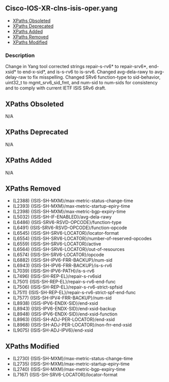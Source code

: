 ## Cisco-IOS-XR-clns-isis-oper.yang

- [XPaths Obsoleted](#xpaths-obsoleted)
- [XPaths Deprecated](#xpaths-deprecated)
- [XPaths Added](#xpaths-added)
- [XPaths Removed](#xpaths-removed)
- [XPaths Modified](#xpaths-modified)

### Description

Change in Yang tool corrected strings repair-s-rv6* to repair-srv6*, end-xsid* to end-x-sid*, and is-s-rv6 to is-srv6. Changed avg-dela-rawy to avg-delay-raw to fix misspelling. Changed SRv6 function-type to sid-behavior, uint32_t to mgmt_srv6_sid_fmt, and num-sid to num-sids for consistency and to comply with current IETF ISIS SRv6 draft.

## XPaths Obsoleted

N/A

## XPaths Deprecated

N/A

## XPaths Added

N/A

## XPaths Removed

- (L2388)	{ISIS-SH-MXM}/max-metric-status-change-time
- (L2393)	{ISIS-SH-MXM}/max-metric-startup-epiry-time
- (L2398)	{ISIS-SH-MXM}/max-metric-bgp-expiry-time
- (L5032)	{ISIS-SH-IF-ENABLED}/avg-dela-rawy
- (L6486)	{ISIS-SRV6-RSVD-OPCODE}/function-type
- (L6491)	{ISIS-SRV6-RSVD-OPCODE}/function-opcode
- (L6545)	{ISIS-SH-SRV6-LOCATOR}/locator-format
- (L6554)	{ISIS-SH-SRV6-LOCATOR}/number-of-reserved-opcodes
- (L6559)	{ISIS-SH-SRV6-LOCATOR}/active
- (L6564)	{ISIS-SH-SRV6-LOCATOR}/out-of-resources
- (L6574)	{ISIS-SH-SRV6-LOCATOR}/opcode
- (L6882)	{ISIS-SH-IPV6-FRR-BACKUP}/num-sid
- (L6943)	{ISIS-SH-IPV6-FRR-BACKUP}/is-s-rv6
- (L7039)	{ISIS-SH-IPV6-PATH}/is-s-rv6
- (L7496)	{ISIS-SH-REP-EL}/repair-s-rv6sid
- (L7501)	{ISIS-SH-REP-EL}/repair-s-rv6-end-func
- (L7506)	{ISIS-SH-REP-EL}/repair-s-rv6-strict-spfsid
- (L7511)	{ISIS-SH-REP-EL}/repair-s-rv6-strict-spf-end-func
- (L7577)	{ISIS-SH-IPV4-FRR-BACKUP}/num-sid
- (L8938)	{ISIS-IPV6-ENDX-SID}/end-xsid
- (L8943)	{ISIS-IPV6-ENDX-SID}/end-xsid-backup
- (L8948)	{ISIS-IPV6-ENDX-SID}/end-xsid-function
- (L8963)	{ISIS-SH-ADJ-PER-LOCATOR}/end-xsid
- (L8968)	{ISIS-SH-ADJ-PER-LOCATOR}/non-frr-end-xsid
- (L9075)	{ISIS-SH-ADJ-IPV6}/end-xsid

## XPaths Modified

- (L2730)	{ISIS-SH-MXM}/max-metric-status-change-time
- (L2735)	{ISIS-SH-MXM}/max-metric-startup-epiry-time
- (L2740)	{ISIS-SH-MXM}/max-metric-bgp-expiry-time
- (L7167)	{ISIS-SH-SRV6-LOCATOR}/locator-format


